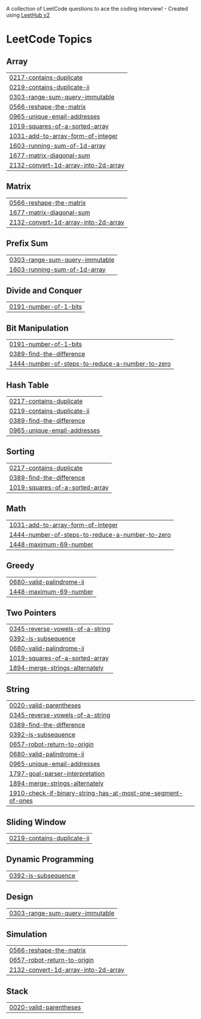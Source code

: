 A collection of LeetCode questions to ace the coding interview! - Created using [LeetHub v2](https://github.com/arunbhardwaj/LeetHub-2.0)
<!---LeetCode Topics Start-->
# LeetCode Topics
## Array
|  |
| ------- |
| [0217-contains-duplicate](https://github.com/Gokulr08/LeetCode-Progress/tree/master/0217-contains-duplicate) |
| [0219-contains-duplicate-ii](https://github.com/Gokulr08/LeetCode-Progress/tree/master/0219-contains-duplicate-ii) |
| [0303-range-sum-query-immutable](https://github.com/Gokulr08/LeetCode-Progress/tree/master/0303-range-sum-query-immutable) |
| [0566-reshape-the-matrix](https://github.com/Gokulr08/LeetCode-Progress/tree/master/0566-reshape-the-matrix) |
| [0965-unique-email-addresses](https://github.com/Gokulr08/LeetCode-Progress/tree/master/0965-unique-email-addresses) |
| [1019-squares-of-a-sorted-array](https://github.com/Gokulr08/LeetCode-Progress/tree/master/1019-squares-of-a-sorted-array) |
| [1031-add-to-array-form-of-integer](https://github.com/Gokulr08/LeetCode-Progress/tree/master/1031-add-to-array-form-of-integer) |
| [1603-running-sum-of-1d-array](https://github.com/Gokulr08/LeetCode-Progress/tree/master/1603-running-sum-of-1d-array) |
| [1677-matrix-diagonal-sum](https://github.com/Gokulr08/LeetCode-Progress/tree/master/1677-matrix-diagonal-sum) |
| [2132-convert-1d-array-into-2d-array](https://github.com/Gokulr08/LeetCode-Progress/tree/master/2132-convert-1d-array-into-2d-array) |
## Matrix
|  |
| ------- |
| [0566-reshape-the-matrix](https://github.com/Gokulr08/LeetCode-Progress/tree/master/0566-reshape-the-matrix) |
| [1677-matrix-diagonal-sum](https://github.com/Gokulr08/LeetCode-Progress/tree/master/1677-matrix-diagonal-sum) |
| [2132-convert-1d-array-into-2d-array](https://github.com/Gokulr08/LeetCode-Progress/tree/master/2132-convert-1d-array-into-2d-array) |
## Prefix Sum
|  |
| ------- |
| [0303-range-sum-query-immutable](https://github.com/Gokulr08/LeetCode-Progress/tree/master/0303-range-sum-query-immutable) |
| [1603-running-sum-of-1d-array](https://github.com/Gokulr08/LeetCode-Progress/tree/master/1603-running-sum-of-1d-array) |
## Divide and Conquer
|  |
| ------- |
| [0191-number-of-1-bits](https://github.com/Gokulr08/LeetCode-Progress/tree/master/0191-number-of-1-bits) |
## Bit Manipulation
|  |
| ------- |
| [0191-number-of-1-bits](https://github.com/Gokulr08/LeetCode-Progress/tree/master/0191-number-of-1-bits) |
| [0389-find-the-difference](https://github.com/Gokulr08/LeetCode-Progress/tree/master/0389-find-the-difference) |
| [1444-number-of-steps-to-reduce-a-number-to-zero](https://github.com/Gokulr08/LeetCode-Progress/tree/master/1444-number-of-steps-to-reduce-a-number-to-zero) |
## Hash Table
|  |
| ------- |
| [0217-contains-duplicate](https://github.com/Gokulr08/LeetCode-Progress/tree/master/0217-contains-duplicate) |
| [0219-contains-duplicate-ii](https://github.com/Gokulr08/LeetCode-Progress/tree/master/0219-contains-duplicate-ii) |
| [0389-find-the-difference](https://github.com/Gokulr08/LeetCode-Progress/tree/master/0389-find-the-difference) |
| [0965-unique-email-addresses](https://github.com/Gokulr08/LeetCode-Progress/tree/master/0965-unique-email-addresses) |
## Sorting
|  |
| ------- |
| [0217-contains-duplicate](https://github.com/Gokulr08/LeetCode-Progress/tree/master/0217-contains-duplicate) |
| [0389-find-the-difference](https://github.com/Gokulr08/LeetCode-Progress/tree/master/0389-find-the-difference) |
| [1019-squares-of-a-sorted-array](https://github.com/Gokulr08/LeetCode-Progress/tree/master/1019-squares-of-a-sorted-array) |
## Math
|  |
| ------- |
| [1031-add-to-array-form-of-integer](https://github.com/Gokulr08/LeetCode-Progress/tree/master/1031-add-to-array-form-of-integer) |
| [1444-number-of-steps-to-reduce-a-number-to-zero](https://github.com/Gokulr08/LeetCode-Progress/tree/master/1444-number-of-steps-to-reduce-a-number-to-zero) |
| [1448-maximum-69-number](https://github.com/Gokulr08/LeetCode-Progress/tree/master/1448-maximum-69-number) |
## Greedy
|  |
| ------- |
| [0680-valid-palindrome-ii](https://github.com/Gokulr08/LeetCode-Progress/tree/master/0680-valid-palindrome-ii) |
| [1448-maximum-69-number](https://github.com/Gokulr08/LeetCode-Progress/tree/master/1448-maximum-69-number) |
## Two Pointers
|  |
| ------- |
| [0345-reverse-vowels-of-a-string](https://github.com/Gokulr08/LeetCode-Progress/tree/master/0345-reverse-vowels-of-a-string) |
| [0392-is-subsequence](https://github.com/Gokulr08/LeetCode-Progress/tree/master/0392-is-subsequence) |
| [0680-valid-palindrome-ii](https://github.com/Gokulr08/LeetCode-Progress/tree/master/0680-valid-palindrome-ii) |
| [1019-squares-of-a-sorted-array](https://github.com/Gokulr08/LeetCode-Progress/tree/master/1019-squares-of-a-sorted-array) |
| [1894-merge-strings-alternately](https://github.com/Gokulr08/LeetCode-Progress/tree/master/1894-merge-strings-alternately) |
## String
|  |
| ------- |
| [0020-valid-parentheses](https://github.com/Gokulr08/LeetCode-Progress/tree/master/0020-valid-parentheses) |
| [0345-reverse-vowels-of-a-string](https://github.com/Gokulr08/LeetCode-Progress/tree/master/0345-reverse-vowels-of-a-string) |
| [0389-find-the-difference](https://github.com/Gokulr08/LeetCode-Progress/tree/master/0389-find-the-difference) |
| [0392-is-subsequence](https://github.com/Gokulr08/LeetCode-Progress/tree/master/0392-is-subsequence) |
| [0657-robot-return-to-origin](https://github.com/Gokulr08/LeetCode-Progress/tree/master/0657-robot-return-to-origin) |
| [0680-valid-palindrome-ii](https://github.com/Gokulr08/LeetCode-Progress/tree/master/0680-valid-palindrome-ii) |
| [0965-unique-email-addresses](https://github.com/Gokulr08/LeetCode-Progress/tree/master/0965-unique-email-addresses) |
| [1797-goal-parser-interpretation](https://github.com/Gokulr08/LeetCode-Progress/tree/master/1797-goal-parser-interpretation) |
| [1894-merge-strings-alternately](https://github.com/Gokulr08/LeetCode-Progress/tree/master/1894-merge-strings-alternately) |
| [1910-check-if-binary-string-has-at-most-one-segment-of-ones](https://github.com/Gokulr08/LeetCode-Progress/tree/master/1910-check-if-binary-string-has-at-most-one-segment-of-ones) |
## Sliding Window
|  |
| ------- |
| [0219-contains-duplicate-ii](https://github.com/Gokulr08/LeetCode-Progress/tree/master/0219-contains-duplicate-ii) |
## Dynamic Programming
|  |
| ------- |
| [0392-is-subsequence](https://github.com/Gokulr08/LeetCode-Progress/tree/master/0392-is-subsequence) |
## Design
|  |
| ------- |
| [0303-range-sum-query-immutable](https://github.com/Gokulr08/LeetCode-Progress/tree/master/0303-range-sum-query-immutable) |
## Simulation
|  |
| ------- |
| [0566-reshape-the-matrix](https://github.com/Gokulr08/LeetCode-Progress/tree/master/0566-reshape-the-matrix) |
| [0657-robot-return-to-origin](https://github.com/Gokulr08/LeetCode-Progress/tree/master/0657-robot-return-to-origin) |
| [2132-convert-1d-array-into-2d-array](https://github.com/Gokulr08/LeetCode-Progress/tree/master/2132-convert-1d-array-into-2d-array) |
## Stack
|  |
| ------- |
| [0020-valid-parentheses](https://github.com/Gokulr08/LeetCode-Progress/tree/master/0020-valid-parentheses) |
<!---LeetCode Topics End-->